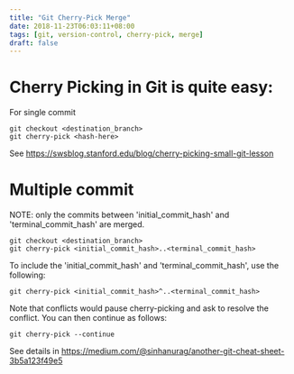 ```yaml
---
title: "Git Cherry-Pick Merge"
date: 2018-11-23T06:03:11+08:00
tags: [git, version-control, cherry-pick, merge]
draft: false
---
```


# Cherry Picking in Git is quite easy: 

For single commit
```
git checkout <destination_branch>
git cherry-pick <hash-here>
```

See https://swsblog.stanford.edu/blog/cherry-picking-small-git-lesson

# Multiple commit

NOTE: only the commits between 'initial_commit_hash' and 'terminal_commit_hash' are merged.
```
git checkout <destination_branch>
git cherry-pick <initial_commit_hash>..<terminal_commit_hash>
```

To include the 'initial_commit_hash' and 'terminal_commit_hash', use the following:
```
git cherry-pick <initial_commit_hash>^..<terminal_commit_hash>
```

Note that conflicts would pause cherry-picking and ask to resolve the conflict.
You can then continue as follows:
```
git cherry-pick --continue
```

See details in https://medium.com/@sinhanurag/another-git-cheat-sheet-3b5a123f49e5
